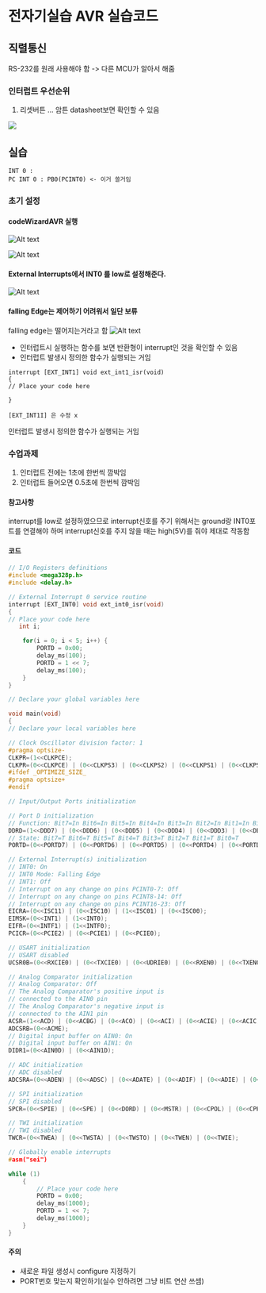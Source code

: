 # 전자기실습 AVR 실습코드

## 직렬통신

RS-232를 원래 사용해야 함 -> 다른 MCU가 알아서 해줌

### 인터럽트 우선순위
1. 리셋버튼
... 암튼 datasheet보면 확인할 수 있음

![](image.png)

## 실습
```
INT 0 : 
PC INT 0 : PB0(PCINT0) <- 이거 쓸거임
```

### 초기 설정

#### codeWizardAVR 실행
![Alt text](image-1.png)


![Alt text](image-2.png)

#### External Interrupts에서 INT0 를 low로 설정해준다.
![Alt text](image-3.png)


#### falling Edge는 제어하기 어려워서 일단 보류

falling edge는 떨어지는거라고 함
![Alt text](image-4.png)

- 인터럽트시 실행하는 함수를 보면 반환형이 interrupt인 것을 확인할 수 있음
- 인터럽트 발생시 정의한 함수가 실행되는 거임
```
interrupt [EXT_INT1] void ext_int1_isr(void)
{
// Place your code here

}

[EXT_INT1I] 은 수정 x
```

인터럽트 발생시 정의한 함수가 실행되는 거임


### 수업과제 

1. 인터럽트 전에는 1초에 한번씩 깜박임
2. 인터럽트 들어오면 0.5초에 한번씩 깜박임

#### 참고사항

interrupt를 low로 설정하였으므로 interrupt신호를 주기 위해서는
ground랑 INT0포트를 연결해야 하며 interrupt신호를 주지 않을 때는
high(5V)를 줘야 제대로 작동함

#### 코드

```C
// I/O Registers definitions
#include <mega328p.h>
#include <delay.h>

// External Interrupt 0 service routine
interrupt [EXT_INT0] void ext_int0_isr(void)
{
// Place your code here
   int i;

    for(i = 0; i < 5; i++) {
        PORTD = 0x00;
        delay_ms(100);
        PORTD = 1 << 7;
        delay_ms(100); 
    }
}

// Declare your global variables here

void main(void)
{
// Declare your local variables here

// Clock Oscillator division factor: 1
#pragma optsize-
CLKPR=(1<<CLKPCE);
CLKPR=(0<<CLKPCE) | (0<<CLKPS3) | (0<<CLKPS2) | (0<<CLKPS1) | (0<<CLKPS0);
#ifdef _OPTIMIZE_SIZE_
#pragma optsize+
#endif

// Input/Output Ports initialization

// Port D initialization
// Function: Bit7=In Bit6=In Bit5=In Bit4=In Bit3=In Bit2=In Bit1=In Bit0=In 
DDRD=(1<<DDD7) | (0<<DDD6) | (0<<DDD5) | (0<<DDD4) | (0<<DDD3) | (0<<DDD2) | (0<<DDD1) | (0<<DDD0);
// State: Bit7=T Bit6=T Bit5=T Bit4=T Bit3=T Bit2=T Bit1=T Bit0=T 
PORTD=(0<<PORTD7) | (0<<PORTD6) | (0<<PORTD5) | (0<<PORTD4) | (0<<PORTD3) | (0<<PORTD2) | (0<<PORTD1) | (0<<PORTD0);

// External Interrupt(s) initialization
// INT0: On
// INT0 Mode: Falling Edge
// INT1: Off
// Interrupt on any change on pins PCINT0-7: Off
// Interrupt on any change on pins PCINT8-14: Off
// Interrupt on any change on pins PCINT16-23: Off
EICRA=(0<<ISC11) | (0<<ISC10) | (1<<ISC01) | (0<<ISC00);
EIMSK=(0<<INT1) | (1<<INT0);
EIFR=(0<<INTF1) | (1<<INTF0);
PCICR=(0<<PCIE2) | (0<<PCIE1) | (0<<PCIE0);

// USART initialization
// USART disabled
UCSR0B=(0<<RXCIE0) | (0<<TXCIE0) | (0<<UDRIE0) | (0<<RXEN0) | (0<<TXEN0) | (0<<UCSZ02) | (0<<RXB80) | (0<<TXB80);

// Analog Comparator initialization
// Analog Comparator: Off
// The Analog Comparator's positive input is
// connected to the AIN0 pin
// The Analog Comparator's negative input is
// connected to the AIN1 pin
ACSR=(1<<ACD) | (0<<ACBG) | (0<<ACO) | (0<<ACI) | (0<<ACIE) | (0<<ACIC) | (0<<ACIS1) | (0<<ACIS0);
ADCSRB=(0<<ACME);
// Digital input buffer on AIN0: On
// Digital input buffer on AIN1: On
DIDR1=(0<<AIN0D) | (0<<AIN1D);

// ADC initialization
// ADC disabled
ADCSRA=(0<<ADEN) | (0<<ADSC) | (0<<ADATE) | (0<<ADIF) | (0<<ADIE) | (0<<ADPS2) | (0<<ADPS1) | (0<<ADPS0);

// SPI initialization
// SPI disabled
SPCR=(0<<SPIE) | (0<<SPE) | (0<<DORD) | (0<<MSTR) | (0<<CPOL) | (0<<CPHA) | (0<<SPR1) | (0<<SPR0);

// TWI initialization
// TWI disabled
TWCR=(0<<TWEA) | (0<<TWSTA) | (0<<TWSTO) | (0<<TWEN) | (0<<TWIE);

// Globally enable interrupts
#asm("sei")

while (1)
    {
        // Place your code here
        PORTD = 0x00;
        delay_ms(1000);
        PORTD = 1 << 7;
        delay_ms(1000);
    }
}
```

#### 주의
- 새로운 파일 생성시 configure 지정하기
- PORT번호 맞는지 확인하기(실수 안하려면 그냥 비트 연산 쓰셈)